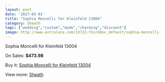 ```yaml
---
layout: post
date: '2017-03-01'
title: "Sophia Moncelli for Kleinfeld 13004"
category: Sheath
tags: ["wedding","custom","made","charming","discount"]
image: http://www.extralace.com/13722-thickbox_default/sophia-moncelli-for-kleinfeld-13004.jpg
---
```

Sophia Moncelli for Kleinfeld 13004

On Sales: **$473.98**
<a href="https://www.extralace.com/sheath/6505-sophia-moncelli-for-kleinfeld-13004.html"><amp-img layout="responsive" width="600" height="600" src="//www.extralace.com/13722-thickbox_default/sophia-moncelli-for-kleinfeld-13004.jpg" alt="Sophia Moncelli for Kleinfeld 13004 0" /></a>
<a href="https://www.extralace.com/sheath/6505-sophia-moncelli-for-kleinfeld-13004.html"><amp-img layout="responsive" width="600" height="600" src="//www.extralace.com/13723-thickbox_default/sophia-moncelli-for-kleinfeld-13004.jpg" alt="Sophia Moncelli for Kleinfeld 13004 1" /></a>

Buy it: [Sophia Moncelli for Kleinfeld 13004](https://www.extralace.com/sheath/6505-sophia-moncelli-for-kleinfeld-13004.html "Sophia Moncelli for Kleinfeld 13004")

View more: [Sheath](https://www.extralace.com/7-sheath "Sheath")
